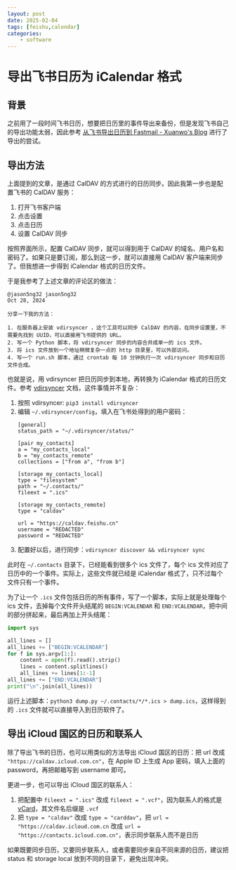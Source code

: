 ```yaml
---
layout: post
date: 2025-02-04
tags: [feishu,calendar]
categories:
    - software
---
```


# 导出飞书日历为 iCalendar 格式

## 背景

之前用了一段时间飞书日历，想要把日历里的事件导出来备份，但是发现飞书自己的导出功能太弱，因此参考 [从飞书导出日历到 Fastmail - Xuanwo's Blog](https://xuanwo.io/reports/2023-35/) 进行了导出的尝试。

<!-- more -->

## 导出方法

上面提到的文章，是通过 CalDAV 的方式进行的日历同步。因此我第一步也是配置飞书的 CalDAV 服务：

1. 打开飞书客户端
2. 点击设置
3. 点击日历
4. 设置 CalDAV 同步

按照界面所示，配置 CalDAV 同步，就可以得到用于 CalDAV 的域名、用户名和密码了。如果只是要订阅，那么到这一步，就可以直接用 CalDAV 客户端来同步了。但我想进一步得到 iCalendar 格式的日历文件。

于是我参考了上述文章的评论区的做法：

```
@jason5ng32 jason5ng32
Oct 28, 2024

分享一下我的方法：

1. 在服务器上安装 vdirsyncer ，这个工具可以同步 CalDAV 的内容，在同步设置里，不需要先找到 UUID，可以直接用飞书提供的 URL。
2. 写一个 Python 脚本，将 vdirsyncer 同步的内容合并成单一的 ics 文件。
3. 将 ics 文件放到一个地址稍微复杂一点的 http 目录里，可以外部访问。
4. 写一个 run.sh 脚本，通过 crontab 每 10 分钟执行一次 vdirsyncer 同步和日历文件合成。
```

也就是说，用 vdirsyncer 把日历同步到本地，再转换为 iCalendar 格式的日历文件。参考 [vdirsyncer](https://vdirsyncer.pimutils.org/en/stable/installation.html#installation) 文档，这件事情并不复杂：

1. 按照 vdirsyncer: `pip3 install vdirsyncer`
2. 编辑 `~/.vdirsyncer/config`，填入在飞书处得到的用户密码：
    ```
    [general]
    status_path = "~/.vdirsyncer/status/"

    [pair my_contacts]
    a = "my_contacts_local"
    b = "my_contacts_remote"
    collections = ["from a", "from b"]

    [storage my_contacts_local]
    type = "filesystem"
    path = "~/.contacts/"
    fileext = ".ics"

    [storage my_contacts_remote]
    type = "caldav"

    url = "https://caldav.feishu.cn"
    username = "REDACTED"
    password = "REDACTED"
    ```
3. 配置好以后，进行同步：`vdirsyncer discover && vdirsyncer sync`

此时在 `~/.contacts` 目录下，已经能看到很多个 ics 文件了，每个 ics 文件对应了日历中的一个事件。实际上，这些文件就已经是 iCalendar 格式了，只不过每个文件只有一个事件。

为了让一个 `.ics` 文件包括日历的所有事件，写了一个脚本，实际上就是处理每个 ics 文件，去掉每个文件开头结尾的 `BEGIN:VCALENDAR` 和 `END:VCALENDAR`，把中间的部分拼起来，最后再加上开头结尾：

```python
import sys

all_lines = []
all_lines += ["BEGIN:VCALENDAR"]
for f in sys.argv[1:]:
	content = open(f).read().strip()
	lines = content.splitlines()
	all_lines += lines[1:-1]
all_lines += ["END:VCALENDAR"]
print("\n".join(all_lines))
```

运行上述脚本：`python3 dump.py ~/.contacts/*/*.ics > dump.ics`，这样得到的 `.ics` 文件就可以直接导入到日历软件了。

## 导出 iCloud 国区的日历和联系人

除了导出飞书的日历，也可以用类似的方法导出 iCloud 国区的日历：把 url 改成 `"https://caldav.icloud.com.cn"`，在 Apple ID 上生成 App 密码，填入上面的 password，再把邮箱写到 username 即可。

更进一步，也可以导出 iCloud 国区的联系人：

1. 把配置中 `fileext = ".ics"` 改成 `fileext = ".vcf"`，因为联系人的格式是 [vCard](https://en.wikipedia.org/wiki/VCard)，其文件名后缀是 `.vcf`
2. 把 `type = "caldav"` 改成 `type = "carddav"`，把 `url = "https://caldav.icloud.com.cn` 改成 `url = "https://contacts.icloud.com.cn"`，表示同步联系人而不是日历

如果既要同步日历，又要同步联系人，或者需要同步来自不同来源的日历，建议把 status 和 storage local 放到不同的目录下，避免出现冲突。


